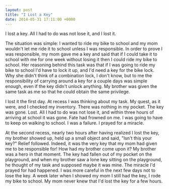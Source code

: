 ```yaml
---
layout: post
title: "I Lost a Key"
date: 2014-05-31 17:11:00 +0000
---
```

I lost a key. All I had to do was not lose it, and I lost it.

The situation was simple: I wanted to ride my bike to school and my mom wouldn't let me ride it to school unless I was responsible. In order to prove I was responsible, my mom gave me a key and said that if I could take it to school with me for one week without losing it then I could ride my bike to school. Her reasoning behind this task was that if I was going to ride my bike to school I'd have to lock it up, and I'd need a key for the bike lock. Why she didn't think of a combination lock, I don't know, but to me the responsibility of carrying around a key for a couple days was simple enough, even if the key didn't unlock anything. My brother was given the same task as me so that he could obtain the same privilege.

I lost it the first day. At recess I was thinking about my task. My quest, as it were, and I checked my inventory. There was nothing in my pocket. The key was gone. Lost. All I had to do was not lose it, and within three hours of arriving at school it was gone. Fate had frowned on me. I was going to have to keep on walking to school. I was a failure. I prayed for a miracle.

At the second recess, nearly two hours after having realized I lost the key, my brother showed up, held up a small object and said, "Isn't this your key?" Relief followed. Indeed, it was the very key that my mom had given me to be responsible for! How had my brother come upon it? My brother was a hero in that moment. The key had fallen out of my pocket on the playground, and when my brother saw a lone key sitting on the playground, he thought of my task and supposed maybe it was mine. The miracle I'd prayed for had happened. I was more careful in the next few days not to lose the key. A week later when I showed my mom I still had the key, I rode my bike to school. My mom never knew that I'd lost the key for a few hours.
